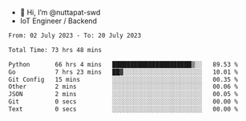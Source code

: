 - 👋 Hi, I’m @nuttapat-swd
- IoT Engineer / Backend

<!--START_SECTION:waka-->

```txt
From: 02 July 2023 - To: 20 July 2023

Total Time: 73 hrs 48 mins

Python       66 hrs 4 mins   ██████████████████████▒░░   89.53 %
Go           7 hrs 23 mins   ██▓░░░░░░░░░░░░░░░░░░░░░░   10.01 %
Git Config   15 mins         ░░░░░░░░░░░░░░░░░░░░░░░░░   00.35 %
Other        2 mins          ░░░░░░░░░░░░░░░░░░░░░░░░░   00.06 %
JSON         2 mins          ░░░░░░░░░░░░░░░░░░░░░░░░░   00.05 %
Git          0 secs          ░░░░░░░░░░░░░░░░░░░░░░░░░   00.00 %
Text         0 secs          ░░░░░░░░░░░░░░░░░░░░░░░░░   00.00 %
```

<!--END_SECTION:waka-->

